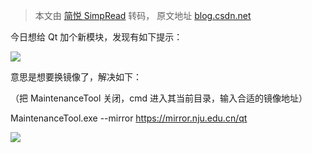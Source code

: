 > 本文由 [简悦 SimpRead](http://ksria.com/simpread/) 转码， 原文地址 [blog.csdn.net](https://blog.csdn.net/qq_42520060/article/details/140516591)

今日想给 Qt 加个新模块，发现有如下提示：

![](https://i-blog.csdnimg.cn/blog_migrate/800bb97d60ac6a6de3055e9b0a9a8f86.png)

意思是想要换镜像了，解决如下：

（把 MaintenanceTool 关闭，cmd 进入其当前目录，输入合适的镜像地址）

MaintenanceTool.exe --mirror https://mirror.nju.edu.cn/qt

![](https://i-blog.csdnimg.cn/blog_migrate/ea73e9fa80966077305d0b12bc41081b.png)
